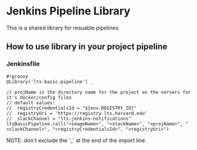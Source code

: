 # Jenkins Pipeline Library
This is a shared library for resuable pipelines 

## How to use library in your project pipeline

### Jenkinsfile
``` 
#!groovy
@Library('lts-basic-pipeline') _

// projName is the directory name for the project on the servers for it's docker/config files
// default values: 
//  registryCredentialsId = "${env.REGISTRY_ID}"
//  registryUri = 'https://registry.lts.harvard.edu'
//  slackChannel = "lts-jenkins-notifications"
ltsBasicPipeline.call("<imageName>", "<stackName>", "<projName>", "<slackChannel>", "<registryCredentialsId>", "<registryUri>")
```

NOTE: don't exclude the '_' at the end of the import line
